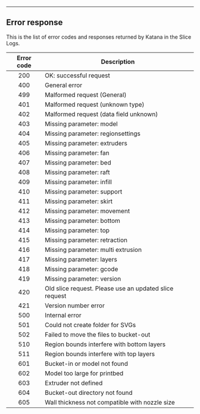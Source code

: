 ---
## Error response
This is the list of error codes and responses returned by Katana in the Slice Logs.

| Error code | Description           |
| :-------------: |-------------|
| 200 | OK: successful request |
| 400 | General error |  
| 499 | Malformed request (General) |  
| 401 | Malformed request (unknown type) |   
| 402 | Malformed request (data field unknown) |  
| 403 | Missing parameter: model |  
| 404 | Missing parameter: regionsettings |  
| 405 | Missing parameter: extruders |  
| 406 | Missing parameter: fan |  
| 407 | Missing parameter: bed |  
| 408 | Missing parameter: raft |  
| 409 | Missing parameter: infill |  
| 410 | Missing parameter: support |  
| 411 | Missing parameter: skirt |  
| 412 | Missing parameter: movement |  
| 413 | Missing parameter: bottom |  
| 414 | Missing parameter: top |  
| 415 | Missing parameter: retraction |  
| 416 | Missing parameter: multi extrusion |  
| 417 | Missing parameter: layers |  
| 418 | Missing parameter: gcode |  
| 419 | Missing parameter: version |  
| 420 | Old slice request. Please use an updated slice request |  
| 421 | Version number error |  
| 500 | Internal error |  
| 501 | Could not create folder for SVGs |  
| 502 | Failed to move the files to bucket-out |  
| 510 | Region bounds interfere with bottom layers |  
| 511 | Region bounds interfere with top layers |  
| 601 | Bucket-in or model not found |  
| 602 | Model too large for printbed |  
| 603 | Extruder not defined |  
| 604 | Bucket-out directory not found |  
| 605 | Wall thickness not compatible with nozzle size |
